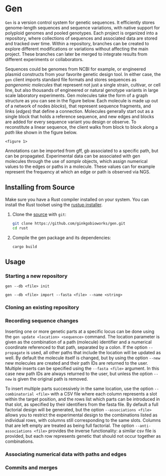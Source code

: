 # Gen
`Gen` is a version control system for genetic sequences. It efficiently stores genome-length sequences and sequence variations, with native support for polyploid genomes and pooled genotypes. Each project is organized into a repository, where collections of sequences and associated data are stored and tracked over time. Within a repository, branches can be created to explore different modifications or variations without affecting the main project. These branches can later be merged to integrate results from different experiments or collaborators.

Sequences could be genomes from NCBI for example, or engineered plasmid constructs from your favorite genetic design tool. In either case, the `gen` client imports standard file formats and stores sequences as _pangenomic molecules_ that represent not just a single strain, cultivar, or cell line, but also thousands of engineered or natural genotype variants in large scale laboratory experiments. Gen molecules take the form of a graph structure as you can see in the figure below. Each molecule is made up out of a network of nodes _blocks_), that represent sequence fragments, and links (_edges_) that define a connection. Molecules generally start out as a single block that holds a reference sequence, and new edges and blocks are added for every sequence variant you design or observe. To reconstitute a linear sequence, the client walks from block to block along a _path_ like shown in the figure below.

`<figure 1>`

Annotations can be imported from gff, gb associated to a specific path, but can be propagated. Experimental data can be associated with gen molecules through the use of _sample_ objects, which assign numerical values to the edges or paths in a molecule. These values can for example represent the frequency at which an edge or path is observed via NGS. 

## Installing from Source
Make sure you have a Rust compiler installed on your system. You can install the Rust toolset using the [rustup installer](https://rustup.rs/).


1. Clone the [source](https://github.com/ginkgobioworks/gen) with `git`:

   ```sh
   git clone https://github.com/ginkgobioworks/gen.git
   cd rust
   ```

2. Compile the gen package and its dependencies:

    ```
    cargo build
    ```

## Usage

### Starting a new repository
`gen --db <file> init`

<!-- Importing sequence files into a collection -->

`gen --db <file> import --fasta <file> --name <string>`

### Cloning an existing repository
<!-- -Exporting sequence files and slices -->
<!-- -Shallow checkout -->
<!-- -Exploring a repository: listing collections, samples, paths (molecules) -->
<!-- -Translating coordinates between paths -->

### Recording sequence changes
<!-- -From a sequence file that was edited externally -->

<!-- -From the gen command line -->

Inserting one or more genetic parts at a specific locus can be done using the `gen update <location> <sequence>` command. The location parameter is given as the combination of a path (molecule) identifier and a numerical coordinate referenced to that path, separated by a colon. If the option `--propagate` is used, all other paths that include the location will be updated as well. By default the molecule itself is changed, but by using the option `--new` new molecules are created and their path IDs are returned to the user. Multiple inserts can be specified using the `--fasta <file>` argument. In this case new path IDs are always returned to the user, but unless the option `--new` is given the original path is removed.


To insert multiple parts successively in the same location, use the option `--combinatorial <file>` with a CSV file where each column represents a slot within the target position, and the rows list which parts can be introduced in that slot, as specified by their identifiers from the fasta file. By default a full factorial design will be generated, but the option `--associations <file>` allows you to restrict the experimental design to the combinations listed as individual rows, with columns still corresponding to the same slots. Columns that are left empty are treated as being full factorial. The option `--anti-associations <file>` provides the inverse functionality: a similar csv file is provided, but each row represents genetic that should not occur together as combinations.

### Associating numerical data with paths and edges
<!-- -From CSV referencing named paths -->

<!-- -From mapped sequencing reads -->

### Commits and merges
<!-- -Local only for now -->







